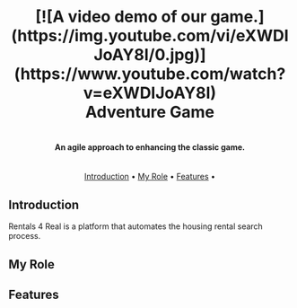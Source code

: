 <h1 align="center">
  <br>
  [![A video demo of our game.](https://img.youtube.com/vi/eXWDIJoAY8I/0.jpg)](https://www.youtube.com/watch?v=eXWDIJoAY8I)
  <br>
  Adventure Game
  <br>
</h1>

<h4 align="center"> <br>An agile approach to enhancing the classic game.</h4>

<p align="center">
  <br>
  <a href="#introduction">Introduction</a> •
  <a href="#myrole">My Role</a> •
  <a href="#inspiration">Features</a> •
</p>

## Introduction

Rentals 4 Real is a platform that automates the housing rental search process.

## My Role


## Features



